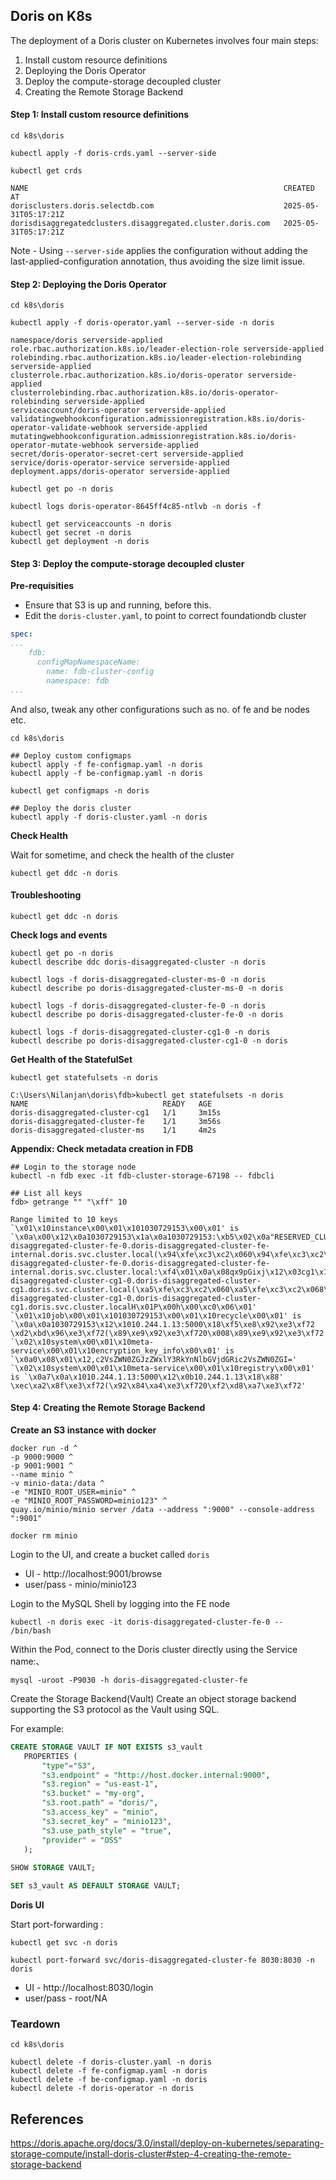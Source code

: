 ## Doris on K8s

The deployment of a Doris cluster on Kubernetes involves four main steps:

1. Install custom resource definitions
2. Deploying the Doris Operator
3. Deploy the compute-storage decoupled cluster
4. Creating the Remote Storage Backend

#### Step 1: Install custom resource definitions

```shell
cd k8s\doris

kubectl apply -f doris-crds.yaml --server-side

kubectl get crds

NAME                                                         CREATED AT
dorisclusters.doris.selectdb.com                             2025-05-31T05:17:21Z
dorisdisaggregatedclusters.disaggregated.cluster.doris.com   2025-05-31T05:17:21Z
```

Note - Using `--server-side` applies the configuration without adding the last-applied-configuration annotation, thus avoiding the size limit issue.

#### Step 2: Deploying the Doris Operator

```shell
cd k8s\doris

kubectl apply -f doris-operator.yaml --server-side -n doris

namespace/doris serverside-applied
role.rbac.authorization.k8s.io/leader-election-role serverside-applied
rolebinding.rbac.authorization.k8s.io/leader-election-rolebinding serverside-applied
clusterrole.rbac.authorization.k8s.io/doris-operator serverside-applied
clusterrolebinding.rbac.authorization.k8s.io/doris-operator-rolebinding serverside-applied
serviceaccount/doris-operator serverside-applied
validatingwebhookconfiguration.admissionregistration.k8s.io/doris-operator-validate-webhook serverside-applied
mutatingwebhookconfiguration.admissionregistration.k8s.io/doris-operator-mutate-webhook serverside-applied
secret/doris-operator-secret-cert serverside-applied
service/doris-operator-service serverside-applied
deployment.apps/doris-operator serverside-applied

kubectl get po -n doris

kubectl logs doris-operator-8645ff4c85-ntlvb -n doris -f

kubectl get serviceaccounts -n doris
kubectl get secret -n doris
kubectl get deployment -n doris
```

#### Step 3: Deploy the compute-storage decoupled cluster

**Pre-requisities**
- Ensure that S3 is up and running, before this.
- Edit the `doris-cluster.yaml`, to point to correct foundationdb cluster

```yaml
spec:
...
    fdb:
      configMapNamespaceName:
        name: fdb-cluster-config
        namespace: fdb
...
```

And also, tweak any other configurations such as no. of fe and be nodes etc.

```shell
cd k8s\doris

## Deploy custom configmaps
kubectl apply -f fe-configmap.yaml -n doris
kubectl apply -f be-configmap.yaml -n doris

kubectl get configmaps -n doris

## Deploy the doris cluster
kubectl apply -f doris-cluster.yaml -n doris
```

**Check Health**

Wait for sometime, and check the health of the cluster

```shell
kubectl get ddc -n doris
```

#### Troubleshooting

```shell
kubectl get ddc -n doris
```

**Check logs and events**

```shell
kubectl get po -n doris
kubectl describe ddc doris-disaggregated-cluster -n doris

kubectl logs -f doris-disaggregated-cluster-ms-0 -n doris
kubectl describe po doris-disaggregated-cluster-ms-0 -n doris

kubectl logs -f doris-disaggregated-cluster-fe-0 -n doris
kubectl describe po doris-disaggregated-cluster-fe-0 -n doris

kubectl logs -f doris-disaggregated-cluster-cg1-0 -n doris
kubectl describe po doris-disaggregated-cluster-cg1-0 -n doris

```
**Get Health of the StatefulSet**

```shell
kubectl get statefulsets -n doris

C:\Users\Nilanjan\doris\fdb>kubectl get statefulsets -n doris
NAME                              READY   AGE
doris-disaggregated-cluster-cg1   1/1     3m15s
doris-disaggregated-cluster-fe    1/1     3m56s
doris-disaggregated-cluster-ms    1/1     4m2s
```

**Appendix: Check metadata creation in FDB**

```shell
## Login to the storage node
kubectl -n fdb exec -it fdb-cluster-storage-67198 -- fdbcli

## List all keys
fdb> getrange "" "\xff" 10

Range limited to 10 keys
`\x01\x10instance\x00\x01\x101030729153\x00\x01' is `\x0a\x00\x12\x0a1030729153\x1a\x0a1030729153:\xb5\x02\x0a"RESERVED_CLUSTER_ID_FOR_SQL_SERVER\x12$RESERVED_CLUSTER_NAME_FOR_SQL_SERVER\x18\x00*\xe6\x01\x0a\x0f1:1030729153:fe\x1a`doris-disaggregated-cluster-fe-0.doris-disaggregated-cluster-fe-internal.doris.svc.cluster.local(\x94\xfe\xc3\xc2\x060\x94\xfe\xc3\xc2\x06P\xb2FX\x01j`doris-disaggregated-cluster-fe-0.doris-disaggregated-cluster-fe-internal.doris.svc.cluster.local:\xf4\x01\x0a\x08qx9pGixj\x12\x03cg1\x18\x01*\xde\x01\x0a\x151:1030729153:d78cu89X\x1aYdoris-disaggregated-cluster-cg1-0.doris-disaggregated-cluster-cg1.doris.svc.cluster.local(\xa5\xfe\xc3\xc2\x060\xa5\xfe\xc3\xc2\x068\x01@\xdaFjYdoris-disaggregated-cluster-cg1-0.doris-disaggregated-cluster-cg1.doris.svc.cluster.localH\x01P\x00h\x00\xc0\x06\x01'
`\x01\x10job\x00\x01\x101030729153\x00\x01\x10recycle\x00\x01' is `\x0a\x0a1030729153\x12\x1010.244.1.13:5000\x18\xf5\xe8\x92\xe3\xf72 \xd2\xbd\x96\xe3\xf72(\x89\xe9\x92\xe3\xf720\x008\x89\xe9\x92\xe3\xf72'
`\x02\x10system\x00\x01\x10meta-service\x00\x01\x10encryption_key_info\x00\x01' is `\x0a0\x08\x01\x12,c2VsZWN0ZGJzZWxlY3RkYnNlbGVjdGRic2VsZWN0ZGI='
`\x02\x10system\x00\x01\x10meta-service\x00\x01\x10registry\x00\x01' is `\x0a7\x0a\x1010.244.1.13:5000\x12\x0b10.244.1.13\x18\x88' \xec\xa2\x8f\xe3\xf72(\x92\x84\xa4\xe3\xf720\xf2\xd8\xa7\xe3\xf72'
```

#### Step 4: Creating the Remote Storage Backend

**Create an S3 instance with docker**

```shell
docker run -d ^
-p 9000:9000 ^
-p 9001:9001 ^
--name minio ^
-v minio-data:/data ^
-e "MINIO_ROOT_USER=minio" ^
-e "MINIO_ROOT_PASSWORD=minio123" ^
quay.io/minio/minio server /data --address ":9000" --console-address ":9001"

docker rm minio
```

Login to the UI, and create a bucket called `doris`

- UI - http://localhost:9001/browse
- user/pass - minio/minio123


Login to the MySQL Shell by logging into the FE node


```shell
kubectl -n doris exec -it doris-disaggregated-cluster-fe-0 -- /bin/bash
```

Within the Pod, connect to the Doris cluster directly using the Service name:、

```shell
mysql -uroot -P9030 -h doris-disaggregated-cluster-fe
```

Create the Storage Backend(Vault) Create an object storage backend supporting the S3 protocol as the Vault using SQL.

For example:

```sql
CREATE STORAGE VAULT IF NOT EXISTS s3_vault
   PROPERTIES (
       "type"="S3",
       "s3.endpoint" = "http://host.docker.internal:9000",
       "s3.region" = "us-east-1",
       "s3.bucket" = "my-org",
       "s3.root.path" = "doris/",
       "s3.access_key" = "minio",
       "s3.secret_key" = "minio123",
       "s3.use_path_style" = "true",
       "provider" = "OSS" 
   );
  
SHOW STORAGE VAULT;

SET s3_vault AS DEFAULT STORAGE VAULT;
```

**Doris UI**

Start port-forwarding :

```shell
kubectl get svc -n doris

kubectl port-forward svc/doris-disaggregated-cluster-fe 8030:8030 -n doris
```

- UI - http://localhost:8030/login
- user/pass - root/NA

### Teardown

```shell
cd k8s\doris

kubectl delete -f doris-cluster.yaml -n doris
kubectl delete -f fe-configmap.yaml -n doris
kubectl delete -f be-configmap.yaml -n doris
kubectl delete -f doris-operator -n doris
```

## References

https://doris.apache.org/docs/3.0/install/deploy-on-kubernetes/separating-storage-compute/install-doris-cluster#step-4-creating-the-remote-storage-backend
